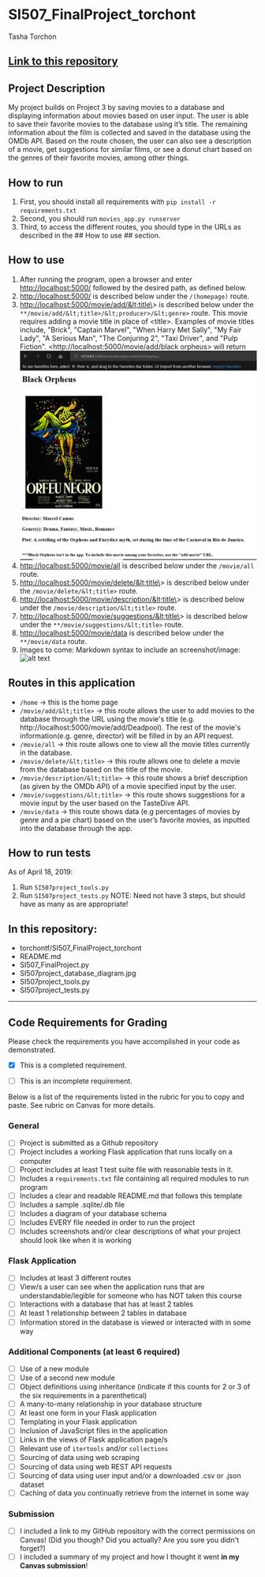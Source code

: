 # SI507_FinalProject_torchont

Tasha Torchon

[Link to this repository](https://github.com/torchontf/SI507_FinalProject_torchont)
---
## Project Description
My project builds on Project 3 by saving movies to a database and displaying information about movies based on user input. The user is able to save their favorite movies to the database using it’s title. The remaining information about the film is collected and saved in the database using the OMDb API. Based on the route chosen, the user can also see a
description of a movie, get suggestions for similar films, or see a donut chart based on the genres of their favorite movies, among other things.
## How to run
1.  First, you should install all requirements with `pip install
-r requirements.txt`
2.  Second, you should run `movies_app.py runserver`
3.  Third, to access the different routes, you should type in the URLs as described in the ## How to use ## section.
## How to use
1.  After running the program, open a browser and enter <http://localhost:5000/> followed by the desired path, as defined below.
2.  <http://localhost:5000/> is described below under the `/(homepage)` route.
3.  <http://localhost:5000/movie/add/&lt;title\>> is described below under the `**/movie/add/&lt;title>/&lt;producer>/&lt;genre>` route. This movie requires adding a movie title in place of &lt;title\>. Examples of movie titles include, "Brick", "Captain Marvel", "When Harry Met Sally", "My Fair Lady", "A Serious Man", "The Conjuring 2", "Taxi Driver", and "Pulp Fiction". <http://localhost:5000/movie/add/black orpheus> will return ![Black Orpheus Description Route](description.jpg) 
4.  <http://localhost:5000/movie/all> is described below under the `/movie/all` route.
5.  <http://localhost:5000/movie/delete/&lt;title\>> is described below under the `/movie/delete/&lt;title>` route.
6.  <http://localhost:5000/movie/description/&lt;title\>> is described below under the `/movie/description/&lt;title>` route.
7.  <http://localhost:5000/movie/suggestions/&lt;title\>> is described below under the `**/movie/suggestions/&lt;title>` route.
8.  <http://localhost:5000/movie/data> is described below under the `**/movie/data` route.
9.  Images to come: Markdown syntax to include an screenshot/image: ![alt
text](image.jpg)
## Routes in this application
-  `/home` -> this is the home page
-  `/movie/add/&lt;title>` -> this route allows the user to add movies to the database through the URL using the movie's title (e.g. http://localhost:5000/movie/add/Deadpool). The rest of the movie's information(e.g. genre, director) will be filled in by an API request.
-  `/movie/all` -> this route allows one to view all the movie titles currently in the database.
-  `/movie/delete/&lt;title>` -> this route allows one to delete a movie from the database based on the title of the movie.
-  `/movie/description/&lt;title>` -> this route shows a brief description (as given by the OMDb API) of a movie
specified input by the user.
-  `/movie/suggestions/&lt;title>` -> this route shows suggestions for a movie input by the user based on the TasteDive API.
-  `/movie/data` -> this route shows data (e.g percentages of movies by genre and a pie chart) based on the user’s favorite movies, as inputted into the database through the app.
## How to run tests
As of April 18, 2019:
1. Run `SI507project_tools.py`
2. Run `SI507project_tests.py`
NOTE: Need not have 3 steps, but should have as many as are appropriate!
## In this repository:
-  torchontf/SI507_FinalProject_torchont
-  README.md
-  SI507_FinalProject.py
-  SI507project_database_diagram.jpg
-  SI507project_tools.py
-  SI507project_tests.py
---
## Code Requirements for Grading
Please check the requirements you have accomplished in your code as
demonstrated.
-  [x] This is a completed requirement.
-  [ ] This is an incomplete requirement.







Below is a list of the requirements listed in the rubric for you to copy
and paste.  See rubric on Canvas for more details.
### General
-  [ ] Project is submitted as a Github repository
-  [ ] Project includes a working Flask application that runs locally on a
computer
-  [ ] Project includes at least 1 test suite file with reasonable tests
in it.
-  [ ] Includes a `requirements.txt` file containing all required modules
to run program
-  [ ] Includes a clear and readable README.md that follows this template
-  [ ] Includes a sample .sqlite/.db file
-  [ ] Includes a diagram of your database schema
-  [ ] Includes EVERY file needed in order to run the project
-  [ ] Includes screenshots and/or clear descriptions of what your project
should look like when it is working
### Flask Application
-  [ ] Includes at least 3 different routes
-  [ ] View/s a user can see when the application runs that are
understandable/legible for someone who has NOT taken this course
-  [ ] Interactions with a database that has at least 2 tables
-  [ ] At least 1 relationship between 2 tables in database
-  [ ] Information stored in the database is viewed or interacted with in
some way
### Additional Components (at least 6 required)
-  [ ] Use of a new module
-  [ ] Use of a second new module
-  [ ] Object definitions using inheritance (indicate if this counts for 2
or 3 of the six requirements in a parenthetical)
-  [ ] A many-to-many relationship in your database structure
-  [ ] At least one form in your Flask application
-  [ ] Templating in your Flask application
-  [ ] Inclusion of JavaScript files in the application
-  [ ] Links in the views of Flask application page/s
-  [ ] Relevant use of `itertools` and/or `collections`
-  [ ] Sourcing of data using web scraping
-  [ ] Sourcing of data using web REST API requests
-  [ ] Sourcing of data using user input and/or a downloaded .csv or .json
dataset
-  [ ] Caching of data you continually retrieve from the internet in some
way
### Submission
-  [ ] I included a link to my GitHub repository with the correct
permissions on Canvas! (Did you though? Did you actually? Are you sure
you didn't forget?)
-  [ ] I included a summary of my project and how I thought it went **in
my Canvas submission**!
